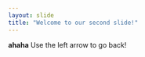 ```yaml
---
layout: slide
title: "Welcome to our second slide!"
---
```

**ahaha**
Use the left arrow to go back!
